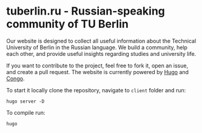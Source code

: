# tuberlin.ru - Russian-speaking community of TU Berlin

Our website is designed to collect all useful information about the Technical University of Berlin in the Russian language. We build a community, help each other, and provide useful insights regarding studies and university life.

If you want to contribute to the project, feel free to fork it, open an issue, and create a pull request. The website is currently powered by [Hugo](https://gohugo.io/) and [Congo](https://github.com/jpanther/congo/). 

To start it locally clone the repository, navigate to ```client``` folder and run:

```
hugo server -D
```

To compile run:

```
hugo
```
